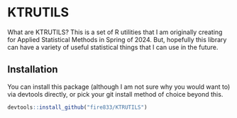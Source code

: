 
# KTRUTILS

What are KTRUTILS? This is a set of R utilities that I am originally creating for Applied Statistical Methods in Spring of 2024. But, hopefully this library can have a variety of useful statistical things that I can use in the future.

## Installation

You can install this package (although I am not sure why you would want to) via devtools directly, or pick your git install method of choice beyond this.

```r
devtools::install_github("fire833/KTRUTILS")
```
